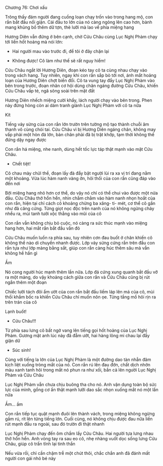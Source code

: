 




Chương 76: Chơi xấu

Trông thấy đám người đang cuồng loạn chạy trốn vào trong hang mộ, con rắn bắt đầu nổi giận. Cái đầu to lớn của nó càng ngỏng lên cao hơn, bành mang khủng bố thêm dữ tợn, thè lưỡi mà lao về phía miệng hang

Hương Diên vẫn đứng ở bên cạnh, chờ Cửu Châu cùng Lục Nghị Phàm chạy tới liền hốt hoảng mà nói lớn:

- Hai người mau vào trước đi, để tôi ở đây chặn lại

- Không được! Cô làm như thế sẽ rất nguy hiểm!

Cửu Châu ngắt lời Hương Diên, đoạn kéo tay cô ta cùng nhau chạy vào trong vách hang. Tuy nhiên, ngay khi con rắn sắp bò tới nơi, ánh mắt hoảng loạn của Hương Diên chợt biến đổi. Cô ta vung tay đẩy Lục Nghị Phàm vào bên trong trước, đoạn nhân cơ hội dùng chân ngáng đường Cửu Châu, khiến Cửu Châu vấp té, ngã sõng soài trên mặt đất

Hương Diên nhếch miệng cười khẩy, lách người chạy vào bên trong. Phen này đừng hòng còn ai dám tranh giành Lục Nghị Phàm với cô ta nữa

Kít

Tiếng vảy sừng của con rắn lớn trườn trên tường mộ tạo thành chuỗi âm thanh vô cùng chói tai. Cửu Châu vì bị Hương Diên ngáng chân, không may vấp phải một hòn đá lớn, bàn chân phải đã bị trật khớp, tạm thời không thế đứng dậy ngay được

Con rắn há miệng, nhe nanh, dùng hết tốc lực táp thật mạnh vào mặt Cửu Châu.

- Chết tiệt!

Cô chau mày chửi thề, đoạn lấy đà đẩy bật người lùi ra xa vị trí đang nằm một khoảng. Vừa lúc hàm nanh vàng ởn, hôi thối của con rắn cũng đáp vào đến nơi

Bởi miệng hang nhỏ hơn cơ thể, do vậy nó chỉ có thể chui vào được một nửa đầu. Cửu Châu thở hổn hển, nhìn chằm chằm vào hàm nanh nhọn hoắt của con rắn, hiện tại chỉ cách cô khoảng chừng ba xăng- ti- mét, cơ thể cô gần như đã căng cứng. Từng giọt nọc độc trên nanh của nó không ngừng chảy nhểu ra, mùi tanh tưởi xộc thẳng vào mũi của cô

Con rắn vẫn không chịu bỏ cuộc, nó càng ra sức thúc mạnh vào miệng hang hơn, hai mắt rắn bắt đầu vằn đỏ

Cửu Châu muốn luồn ra phía sau, tuy nhiên cơn đau buốt ở chân khiến cô không thể nào di chuyển nhanh được. Lớp vảy sừng cứng rắn trên đầu con rắn tựa như lớp màng bằng sắt, giúp con rắn càng húc thêm sâu mà vẫn không hề hấn gì

Ầm

Nó cong người húc mạnh thêm lần nữa. Lớp đá cứng xung quanh bắt đầu vỡ ra một mảng, do vậy khoảng cách giữa con rắn và Cửu Châu cũng bị rút ngắn thêm một đoạn

Chiếc lưỡi tách đôi ẩm ướt của con rắn bắt đầu liếm láp lên má của cô, mùi thối khắm bốc ra khiến Cửu Châu chỉ muốn nôn ọe. Từng tầng mồ hôi rịn ra trên trán của cô

Lạnh buốt!

- Cửu Châu!!!

Từ phía sau lưng cô bất ngờ vang lên tiếng gọi hốt hoảng của Lục Nghị Phàm. Gương mặt anh lúc này đã đẫm ướt, hai hàng lông mi chau lại đầy giận dữ

- Súc sinh!

Cùng với tiếng la lớn của Lục Nghị Phàm là một đường dao tàn nhẫn đâm kịch liệt xuống tròng mắt của nó. Con rắn rú lên đau đớn, chất dịch nhờn màu xanh tanh hôi trong mắt nó phun ra như xối, bắn cả lên người Lục Nghị Phàm và Cửu Châu

Lục Nghị Phàm vẫn chưa chịu buông tha cho nó. Anh vận dụng toàn bộ sức lực của mình, gồng cơ ấn thật mạnh lưỡi dao sắc nhọn xuống mắt nó một lần nữa

Ầm... ầm

Con rắn tiếp tục quật mạnh đuôi lên thành vách, trong miệng không ngừng gầm rú, rít lên từng tiếng lớn. Cuối cùng, nó không chịu được đau nữa liền rút mạnh đầu ra ngoài, sau đó trườn đi thật nhanh

Lục Nghị Phàm chạy đến ôm chầm lấy Cửu Châu. Hai người tựa lưng nhau thở hổn hển. Anh vòng tay ra sau eo cô, nhẹ nhàng vuốt dọc sống lưng Cửu Châu, giúp cô trấn tĩnh lại tinh thần

Nếu vừa rồi, chỉ cần chậm trễ một chút thôi, chắc chắn anh đã đánh mất người con gái nhỏ bé này




